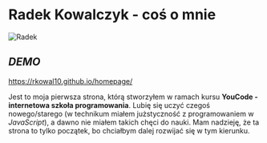 # Radek Kowalczyk - coś o mnie
![Radek](images/Marta&Radek_102.png)

## *DEMO*

https://rkowal10.github.io/homepage/

Jest to moja pierwsza strona, którą stworzyłem w ramach kursu **YouCode - internetowa szkoła programowania**. Lubię się uczyć czegoś nowego/starego (w technikum miałem jużstyczność z programowaniem w *JavaScript*), a dawno nie miałem takich chęci do nauki. Mam nadzieję, że ta strona to tylko początek, bo chciałbym dalej rozwijać się w tym kierunku.
